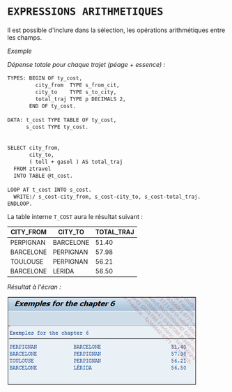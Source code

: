 # **`EXPRESSIONS ARITHMETIQUES`**

Il est possible d'inclure dans la sélection, les opérations arithmétiques entre les champs.

_Exemple_

_Dépense totale pour chaque trajet (péage + essence) :_

```JS
TYPES: BEGIN OF ty_cost,
         city_from  TYPE s_from_cit,
         city_to    TYPE s_to_city,
         total_traj TYPE p DECIMALS 2,
       END OF ty_cost.

DATA: t_cost TYPE TABLE OF ty_cost,
      s_cost TYPE ty_cost.


SELECT city_from,
       city_to,
       ( toll + gasol ) AS total_traj
  FROM ztravel
  INTO TABLE @t_cost.

LOOP AT t_cost INTO s_cost.
  WRITE:/ s_cost-city_from, s_cost-city_to, s_cost-total_traj.
ENDLOOP.
```

La table interne `T_COST` aura le résultat suivant :

| **CITY_FROM** | **CITY_TO** | **TOTAL_TRAJ** |
| ------------- | ----------- | -------------- |
| PERPIGNAN     | BARCELONE   | 51.40          |
| BARCELONE     | PERPIGNAN   | 57.98          |
| TOULOUSE      | PERPIGNAN   | 56.21          |
| BARCELONE     | LERIDA      | 56.50          |

_Résultat à l'écran :_

![](../../99%20-%20Ressources/09_Instructions_dbtab%20-%2001%20-%2012%20-%2001.png)
